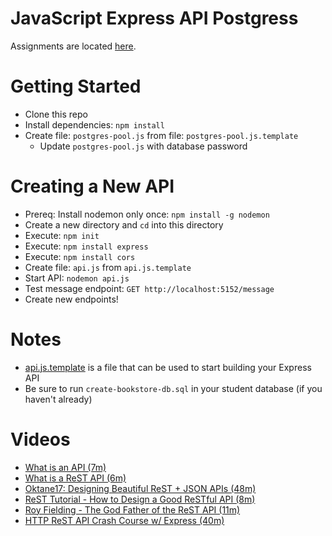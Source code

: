 # JavaScript Express API Postgress

Assignments are located [here](./Assignments.md).

# Getting Started
- Clone this repo
- Install dependencies: `npm install`
- Create file: `postgres-pool.js` from file: `postgres-pool.js.template`
  - Update `postgres-pool.js` with database password

# Creating a New API
- Prereq: Install nodemon only once: `npm install -g nodemon`
- Create a new directory and `cd` into this directory
- Execute: `npm init`
- Execute: `npm install express`
- Execute: `npm install cors`
- Create file: `api.js` from `api.js.template`
- Start API: `nodemon api.js`
- Test message endpoint: `GET http://localhost:5152/message`
- Create new endpoints!

# Notes
- [api.js.template](./api.js.template) is a file that can be used to start building your Express API
- Be sure to run `create-bookstore-db.sql` in your student database (if you haven't already)

# Videos
- [What is an API (7m)](https://youtu.be/Yzx7ihtCGBs)
- [What is a ReST API (6m)](https://youtu.be/SLwpqD8n3d0)
- [Oktane17: Designing Beautiful ReST + JSON APIs (48m)](https://youtu.be/MiOSzpfP1Ww)
- [ReST Tutorial - How to Design a Good ReSTful API (8m)](https://youtu.be/sMKsmZbpyjE)
- [Roy Fielding - The God Father of the ReST API (11m)](https://youtu.be/w5j2KwzzB-0)
- [HTTP ReST API Crash Course w/ Express (40m)](https://youtu.be/iYM2zFP3Zn0)
